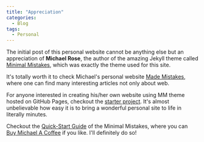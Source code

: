 ```yaml
---
title: "Appreciation"
categories:
  - Blog
tags:
  - Personal
---
```


The initial post of this personal website cannot be anything else but an appreciation of **Michael Rose**, the author
of the amazing Jekyll theme called [Minimal Mistakes](https://github.com/mmistakes/minimal-mistakes), 
which was exactly the theme used for this site.

It's totally worth it to check Michael's personal website [Made Mistakes](https://mademistakes.com/), 
where one can find many interesting articles not only about web.

For anyone interested in creating his/her own website using MM theme hosted on GitHub Pages, checkout the
[starter project](https://github.com/mmistakes/mm-github-pages-starter). It's almost unbelievable how easy
it is to bring a wonderful personal site to life in literally minutes.

Checkout the [Quick-Start Guide](https://mmistakes.github.io/minimal-mistakes/docs/quick-start-guide/) of 
the Minimal Mistakes, where you can [Buy Michael A Coffee](https://buymeacoffee.com/mmistakes) if you like.
I'll definitely do so!